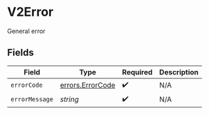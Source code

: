# V2Error

General error


## Fields

| Field                                                       | Type                                                        | Required                                                    | Description                                                 |
| ----------------------------------------------------------- | ----------------------------------------------------------- | ----------------------------------------------------------- | ----------------------------------------------------------- |
| `errorCode`                                                 | [errors.ErrorCode](../../../sdk/models/errors/errorcode.md) | :heavy_check_mark:                                          | N/A                                                         |
| `errorMessage`                                              | *string*                                                    | :heavy_check_mark:                                          | N/A                                                         |